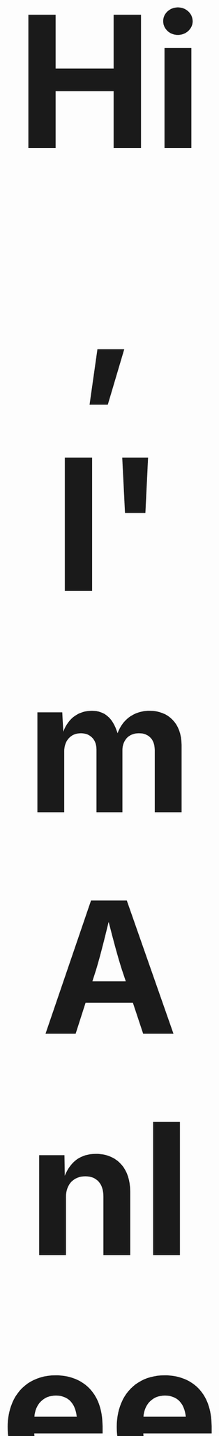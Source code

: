 <h2 align="center" style="font-size:30em;"> Hi, I'm Anleeno! Nice to meet you guys! 👋 </h2> 

<img src="https://github-readme-stats.vercel.app/api?username=Anleeno-Xu&show_icons=true&theme=tokyonight&bg_color=30,e96443,904e95&title_color=fff&text_color=fff" alt="Anleeno" height="160px" align="right" />



- 🏫 *Education: Master (2023), Bachelor (2020)* ...
- 🔭 *Research Interests: CV (AIGC, Basic Image Tasks), AI4Science*...
- 🌱 *Hobbies: Music, reading, anime, science fiction, philosophy, meditation* ... 
- 🍁 *Motto: Let life be beautiful like summer flowers and death like autumn leaves.*

<br><br>

<img src="https://github-profile-trophy.vercel.app/?username=Anleeno-Xu&theme=onedark&no-bg=true&no-frame=true" alt="Anleeno" height="160" align="center" style="margin: auto;margin-bottom: 20px;" />
<br>

### *Skills*
![python](https://img.shields.io/badge/Python-3498DB?style=for-the-badge&logo=python&logoColor=white) ![java](https://img.shields.io/badge/Java-bed742?style=for-the-badge&logo=java&logoColor=white) ![c++](https://img.shields.io/badge/C%2B%2B-FF5722?style=for-the-badge&logo=c%2B%2B&logoColor=white) ![c](https://img.shields.io/badge/C-00599C?style=for-the-badge&logo=c&logoColor=white) ![pytorch](https://img.shields.io/badge/Pytorch-f47920?style=for-the-badge&logo=pytorch&logoColor=white) ![tensorflow](https://img.shields.io/badge/Tensorflow-90d7ec?style=for-the-badge&logo=tensorflow&logoColor=white) ![docker](https://img.shields.io/badge/Docker-c77eb5?style=for-the-badge&logo=docker&logoColor=white) ![spring](https://img.shields.io/badge/Spring-6DB33F?style=for-the-badge&logo=spring&logoColor=white) ![html](https://img.shields.io/badge/HTML-239120?style=for-the-badge&logo=html5&logoColor=white) ![css](https://img.shields.io/badge/CSS-CC6699?&style=for-the-badge&logo=css3&logoColor=white) ![javascript](https://img.shields.io/badge/JavaScript-F7DF1E?style=for-the-badge&logo=javascript&logoColor=white) ![android](https://img.shields.io/badge/Android-3DDC84?style=for-the-badge&logo=android&logoColor=white) ![vue](https://img.shields.io/badge/Vue.js-35495E?style=for-the-badge&logo=vue.js&logoColor=4FC08D) ![mysql](https://img.shields.io/badge/MySQL-00C7B7?style=for-the-badge&logo=mysql&logoColor=white) ![sqlite](https://img.shields.io/badge/SQLite-9146FF?style=for-the-badge&logo=sqlite&logoColor=white) ![markdown](https://img.shields.io/badge/Markdown-777BB4?style=for-the-badge&logo=markdown&logoColor=white)
